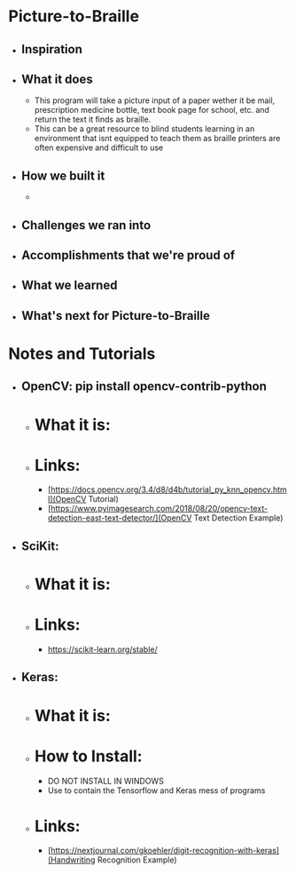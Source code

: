 # Picture-to-Braille

* ## Inspiration

* ## What it does
  * This program will take a picture input of a paper wether it be mail, prescription medicine bottle, text book page for school, etc. and return the text it finds as braille.
  * This can be a great resource to blind students learning in an environment that isnt equipped to teach them as braille printers are often expensive and difficult to use
* ## How we built it
  *  
* ## Challenges we ran into

* ## Accomplishments that we're proud of

* ## What we learned

* ## What's next for Picture-to-Braille

# Notes and Tutorials
* ## OpenCV:  pip install opencv-contrib-python
  * # What it is:
  * # Links:
    * [https://docs.opencv.org/3.4/d8/d4b/tutorial_py_knn_opencv.html](OpenCV Tutorial)
    * [https://www.pyimagesearch.com/2018/08/20/opencv-text-detection-east-text-detector/](OpenCV Text Detection Example)
* ## SciKit:
  * # What it is:
  * # Links:
    * https://scikit-learn.org/stable/
* ## Keras:
  * # What it is:
  * # How to Install:
    * DO NOT INSTALL IN WINDOWS
    * Use [](Docker) to contain the Tensorflow and Keras mess of programs
  * # Links:
    * [https://nextjournal.com/gkoehler/digit-recognition-with-keras](Handwriting Recognition Example)
